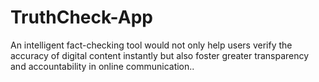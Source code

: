 # TruthCheck-App
An intelligent fact-checking tool would not only help users verify the accuracy of digital content instantly but also foster greater transparency and accountability in online communication..
